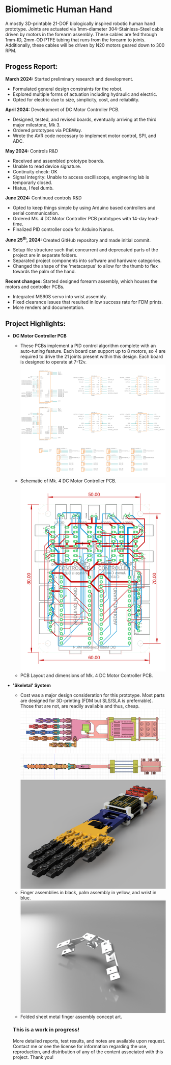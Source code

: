 # Biomimetic Human Hand
A mostly 3D-printable 21-DOF biologically inspired robotic human hand prototype.
Joints are actuated via 1mm-diameter 304-Stainless-Steel cable driven by motors in the forearm assembly. These cables are fed through 1mm-ID, 2mm-OD PTFE tubing that runs from the forearm to joints. Additionally, these cables will be driven by N20 motors geared down to 300 RPM.

## Progess Report:
**March 2024:** Started preliminary research and development. 
- Formulated general design constraints for the robot.
- Explored multiple forms of actuation including hydraulic and electric.
- Opted for electric due to size, simplicity, cost, and reliability.

**April 2024:** Development of DC Motor Controller PCB.
- Designed, tested, and revised boards, eventually arriving at the third major milestone, Mk 3. 
- Ordered prototypes via PCBWay.
- Wrote the AVR code necessary to implement motor control, SPI, and ADC.

**May 2024:** Controls R&D
- Received and assembled prototype boards.
- Unable to read device signature.
- Continuity check: OK
- Signal integrity: Unable to access oscilliscope, engineering lab is temporarly closed.
- Hiatus, I feel dumb.

**June 2024:** Continued controls R&D
- Opted to keep things simple by using Arduino based controllers and serial communication.
- Ordered Mk. 4 DC Motor Controller PCB prototypes with 14-day lead-time. 
- Finalized PID controller code for Arduino Nanos. 

**June 25<sup>th</sup>, 2024:** Created GitHub repository and made initial commit.
- Setup file structure such that concurrent and deprecated parts of the project are in separate folders.
- Separated project components into software and hardware categories.
- Changed the shape of the 'metacarpus' to allow for the thumb to flex towards the palm of the hand. 

**Recent changes:** Started designed forearm assembly, which houses the motors and controller PCBs. 
- Integrated MS90S servo into wrist assembly. 
- Fixed clearance issues that resulted in low success rate for FDM prints.
- More renders and documentation. 

## Project Highlights:
- **DC Motor Controller PCB** 
  - These PCBs implement a PID control algorithm complete with an auto-tuning feature. Each board can support up to 8 motors, so 4 are required to drive the 21 joints present within this design. Each board is designed to operate at 7-12v.
  ![Mk. 4 Schematic](/Designs/Concurrent/DC%20Motor%20Controller/Mk4/Schematic.png)
  - Schematic of Mk. 4 DC Motor Controller PCB. 
  ![Mk. 4 Board Layout](/Designs/Concurrent/DC%20Motor%20Controller/Mk4/Board%20Layout.png)
  - PCB Layout and dimensions of Mk. 4 DC Motor Controller PCB. 

- **'Skeletal' System** 
  - Cost was a major design consideration for this prototype. Most parts are designed for 3D-printing (FDM but SLS/SLA is preferrable). Those that are not, are readily available and thus, cheap. 
  ![WIP: Forearm Assembly, Top](/Renders/assembly%20guide%20top.png)
  ![WIP: Forearm Assembly, Right](/Renders/assembly_guide_right.png)
  ![WIP: Forearm Assembly, Render](/Renders/Phalanx_Assembly_2024-Jun-28_02-02-48AM-000_CustomizedView21154948335_png.png)
  - Finger assemblies in black, palm assembly in yellow, and wrist in blue.
  ![Concept Art: Production at scale](/Renders/Sheet%20Metal%20Phalanx%20-%20Concept%20Art%20for%20Mk2.png)
  - Folded sheet metal finger assembly concept art.

  ### This is a work in progress!
  More detailed reports, test results, and notes are available upon request. Contact me or see the license for information regarding the use, reproduction, and distribution of any of the content associated with this project. Thank you!
